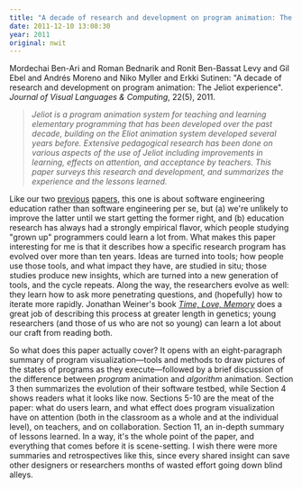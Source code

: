 ```yaml
---
title: "A decade of research and development on program animation: The Jeliot experience"
date: 2011-12-10 13:08:30
year: 2011
original: nwit
---
```

<p>Mordechai Ben-Ari and Roman Bednarik and Ronit Ben-Bassat Levy and Gil Ebel and Andr&eacute;s Moreno and Niko Myller and Erkki Sutinen: "A decade of research and development on program animation: The Jeliot experience". <cite>Journal of Visual Languages &amp; Computing</cite>, 22(5), 2011.</p>
<blockquote><em>Jeliot is a program animation system for teaching and learning elementary programming that has been developed over the past decade, building on the Eliot animation system developed several years before. Extensive pedagogical research has been done on various aspects of the use of Jeliot including improvements in learning, effects on attention, and acceptance by teachers. This paper surveys this research and development, and summarizes the experience and the lessons learned.</em></blockquote>
<p>Like our two <a href="http://www.neverworkintheory.org/?p=230">previous</a> <a href="http://www.neverworkintheory.org/?p=233">papers</a>, this one is about software engineering education rather than software engineering per se, but (a) we're unlikely to improve the latter until we start getting the former right, and (b) education research has always had a strongly empirical flavor, which people studying "grown up" programmers could learn a lot from. What makes this paper interesting for me is that it describes how a specific research program has evolved over more than ten years. Ideas are turned into tools; how people use those tools, and what impact they have, are studied in situ; those studies produce new insights, which are turned into a new generation of tools, and the cycle repeats. Along the way, the researchers evolve as well: they learn how to ask more penetrating questions, and (hopefully) how to iterate more rapidly. Jonathan Weiner's book <a href="http://www.amazon.com/Time-Love-Memory-Biologist-Behavior/dp/0679444351"><cite>Time, Love, Memory</cite></a> does a great job of describing this process at greater length in genetics; young researchers (and those of us who are not so young) can learn a lot about our craft from reading both.</p>
<p>So what does this paper actually cover? It opens with an eight-paragraph summary of program visualization&mdash;tools and methods to draw pictures of the states of programs as they execute&mdash;followed by a brief discussion of the difference between <em>program</em> animation and <em>algorithm</em> animation. Section 3 then summarizes the evolution of their software testbed, while Section 4 shows readers what it looks like now. Sections 5-10 are the meat of the paper: what do users learn, and what effect does program visualization have on attention (both in the classroom as a whole and at the individual level), on teachers, and on collaboration. Section 11, an in-depth summary of lessons learned. In a way, it's the whole point of the paper, and everything that comes before it is scene-setting. I wish there were more summaries and retrospectives like this, since every shared insight can save other designers or researchers months of wasted effort going down blind alleys.</p>
